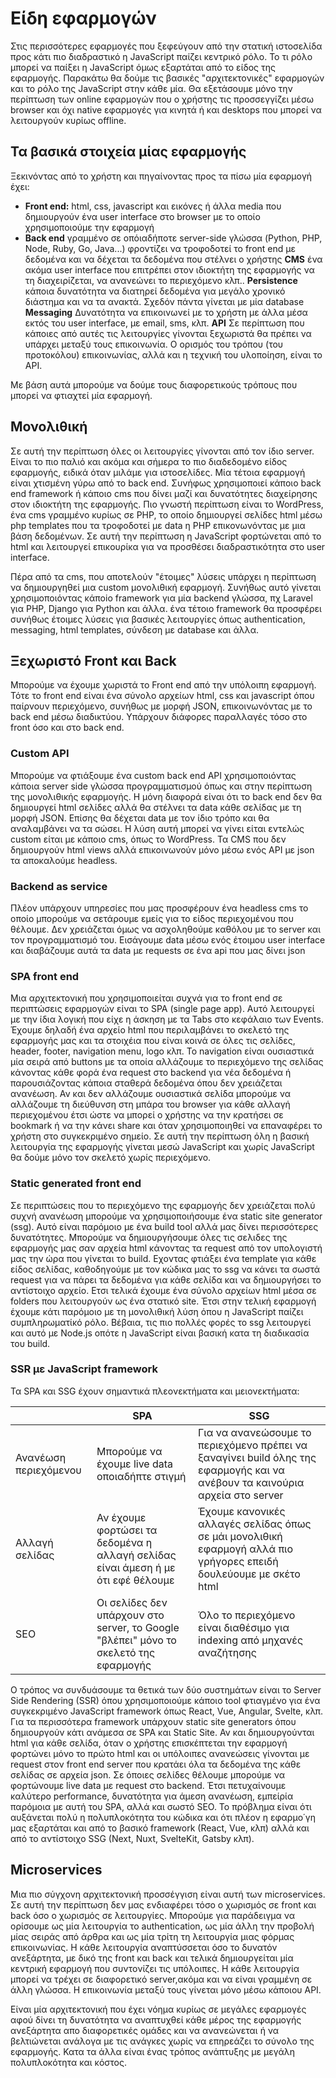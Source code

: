 # Είδη εφαρμογών

Στις περισσότερες εφαρμογές που ξεφεύγουν από την στατική ιστοσελίδα προς κάτι πιο διαδραστικό η JavaScript παίζει κεντρικό ρόλο. Το τι ρόλο μπορεί να παίξει η JavaScript όμως εξαρτάται από το είδος της εφαρμογής. Παρακάτω θα δούμε τις βασικές "αρχιτεκτονικές" εφαρμογών και το ρόλο της JavaScript στην κάθε μία. Θα εξετάσουμε μόνο την περίπτωση των online εφαρμογών που ο χρήστης τις προσσεγγίζει μέσω browser και όχι native εφαρμογές για κινητά ή και desktops που μπορεί να λειτουργούν κυρίως offline.

## Τα βασικά στοιχεία μίας εφαρμογής

Ξεκινόντας από το χρήστη και πηγαίνοντας προς τα πίσω μία εφαρμογή έχει:

* **Front end:** html, css, javascript και εικόνες ή άλλα media που δημιουργούν ένα user interface στο browser με το οποίο χρησιμοποιούμε την εφαρμογή
* **Back end** γραμμένο σε οπόιαδήποτε server-side γλώσσα (Python, PHP, Node, Ruby, Go, Java...) φροντίζει να τροφοδοτεί το front end με δεδομένα και να δέχεται τα δεδομένα που στέλνει ο χρήστης
**CMS** ένα ακόμα user interface που επιτρέπει στον ιδιοκτήτη της εφαρμογής να τη διαχειρίζεται, να ανανεώνει το περιεχόμενο κλπ..
**Persistence** κάποια δυνατότητα να διατηρεί δεδομένα για μεγάλο χρονικό διάστημα και να τα ανακτά. Σχεδόν πάντα γίνεται με μία database
**Messaging** Δυνατότητα να επικοινωνεί με το χρήστη με άλλα μέσα εκτός του user interface, με email, sms, κλπ.
**API** Σε περίπτωση που κάποιες από αυτές τις λειτουργίες γίνονται ξεχωριστά θα πρέπει να υπάρχει μεταξύ τους επικοινωνία. Ο ορισμός του τρόπου (του προτοκόλου) επικοινωνίας, αλλά και η τεχνική του υλοποίηση, είναι το API. 

Με βάση αυτά μπορούμε να δούμε τους διαφορετικούς τρόπους που μπορεί να φτιαχτεί μία εφαρμογή.

## Μονολιθική

Σε αυτή την περίπτωση όλες οι λειτουργίες γίνονται από τον ίδιο server. Είναι το πιο παλιό και ακόμα και σήμερα το πιο διαδεδομένο είδος εφαρμογής, ειδικά όταν μιλάμε για ιστοσελίδες. Μία τέτοια εφαρμογή είναι χτισμένη γύρω από το back end. Συνήφως χρησιμοποιεί κάποιο back end framework ή κάποιο cms που δίνει μαζί και δυνατότητες διαχείρησης στον ιδιοκτήτη της εφαρμογής. Πιο γνωστή περίπτωση είναι το WordPress, ένα cms γραμμένο κυρίως σε PHP, το οποίο δημιουργεί σελίδες html μέσω php templates που τα τροφοδοτεί με data η PHP επικονωνόντας με μια βάση δεδομένων. Σε αυτή την περίπτωση η JavaScript φορτώνεται από το html και λειτουργεί επικουρίκα για να προσθέσει διαδραστικότητα στο user interface.

Πέρα από τα cms, που αποτελούν "έτοιμες" λύσεις υπάρχει η περίπτωση να δημιουργηθεί μια custom μονολιθική εφαρμογή. Συνήθως αυτό γίνεται χρησιμοποιόντας κάποio framework για μία backend γλώσσα, πχ Laravel για PHP, Django για Python και άλλα. ένα τέτοιο framework θα προσφέρει συνήθως έτοιμες λύσεις για βασικές λειτουργίες όπως authentication, messaging, html templates, σύνδεση με database και άλλα.

## Ξεχωριστό Front και Back

Μπορούμε να έχουμε χωριστά το Front end από την υπόλοιπη εφαρμογή. Τότε το front end είναι ένα σύνολο αρχείων html, css και javascript όπου παίρνουν περιεχόμενο, συνήθως με μορφή JSON, επικοινωνόντας με το back end μέσω διαδικτύου. Υπάρχουν διάφορες παραλλαγές τόσο στο front όσο και στο back end.

### Custom API

Μπορούμε να φτιάξουμε ένα custom back end API χρησιμοποιόντας κάποια server side γλώσσα προγραμματισμού όπως και στην περίπτωση της μονολιθικής εφαρμογής. Η μόνη διαφορά είναι ότι το back end δεν θα δημιουργεί html σελίδες αλλά θα στέλνει τα data κάθε σελίδας με τη μορφή JSON. Επίσης θα δέχεται data με τον ίδιο τρόπο και θα αναλαμβάνει να τα σώσει. Η λύση αυτή μπορεί να γίνει είται εντελώς custom είται με κάποιο cms, όπως το WordPress. Τα CMS που δεν δημιουργούν html views αλλά επικοινωνούν μόνο μέσω ενός API με json τα αποκαλούμε headless.

### Backend as service

Πλέον υπάρχουν υπηρεσίες που μας προσφέρουν ένα headless cms το οποίο μπορούμε να σετάρουμε εμείς για το είδος περιεχομένου που θέλουμε. Δεν χρειάζεται όμως να ασχοληθούμε καθόλου με το server και τον προγραμματισμό του. Εισάγουμε data μέσω ενός έτοιμου user interface και διαβάζουμε αυτά τα data με requests σε ένα api που μας δίνει json

### SPA front end

Μια αρχιτεκτονική που χρησιμοποιείται συχνά για το front end σε περιπτώσεις εφαρμογών είναι το SPA (single page app). Αυτό λειτουργεί με την ίδια λογική που είχε η άσκηση με τα Tabs στο κεφάλαιο των Events. Έχουμε δηλαδή ένα αρχείο html που περιλαμβάνει το σκελετό της εφαρμογής μας και τα στοιχέια που είναι κοινά σε όλες τις σελίδες, header, footer, navigation menu, logo κλπ. Το navigation είναι ουσιαστικά μία σειρά από buttons με τα οποία αλλάζουμε το περιεχόμενο της σελίδας κάνοντας κάθε φορά ένα request στο backend για νέα δεδομένα ή παρουσιάζοντας κάποια σταθερά δεδομένα όπου δεν χρειάζεται ανανέωση. Αν και δεν αλλάζουμε ουσιαστικά σελίδα μπορούμε να αλλάζουμε τη διεύθυνση στη μπάρα του browser για κάθε αλλαγή περιεχομένου έτσι ώστε να μπορεί ο χρήστης να την κρατήσει σε bookmark ή να την κάνει share και όταν χρησιμοποιηθεί να επαναφέρει το χρήστη στο συγκεκριμένο σημείο. Σε αυτή την περίπτωση όλη η βασική λειτουργία της εφαρμογής γίνεται μεσώ JavaScript και χωρίς JavaScript θα δούμε μόνο τον σκελετό χωρίς περιεχόμενο.

### Static generated front end

Σε περιπτώσεις που το περιεχόμενο της εφαρμογής δεν χρειάζεται πολύ συχνή ανανέωση μπορούμε να χρησιμοποιήσουμε ένα static site generator (ssg). Αυτό είναι παρόμοιο με ένα build tool αλλά μας δίνει περισσότερες δυνατότητες. Μπορούμε να δημιουργήσουμε όλες τις σελιδες της εφαρμογής μας σαν αρχεία html κάνοντας τα request από τον υπολογιστή μας την ώρα που γίνεται το build. Εχοντας φτιάξει ένα template για κάθε είδος σελίδας, καθοδηγούμε με τον κώδικα μας το ssg να κάνει τα σωστά request για να πάρει τα δεδομένα για κάθε σελίδα και να δημιουργήσει το αντίστοιχο αρχείο. Ετσι τελικά έχουμε ένα σύνολο αρχείων html μέσα σε folders που λειτουργούν ως ένα στατικό site. Έτσι στην τελική εφαρμογή έχουμε κάτι παρόμοιο με τη μονολιθική λύση όπου η JavaScript παίζει συμπληρωματίκό ρόλο. Βέβαια, τις πιο πολλές φορές το ssg λειτουργεί και αυτό με Node.js οπότε η JavaScript είναι βασική κατα τη διαδικασία του build.

### SSR με JavaScript framework

Τα SPA και SSG έχουν σημαντικά πλεονεκτήματα και μειονεκτήματα:

|           | SPA                                             | SSG |
|-----------|-------------------------------------------------|-----|
| Ανανέωση περιεχόμενου  | Μπορούμε να έχουμε live data οποιαδήπτε στιγμή  | Για να ανανεώσουμε το περιεχόμενο πρέπει να ξαναγίνει build όλης της εφαρμογής και να ανέβουν τα καινούρια αρχεία στο server |
| Αλλαγή σελίδας | Αν έχουμε φορτώσει τα δεδομένα η αλλαγή σελίδας είναι άμεση ή με ότι εφέ θέλουμε | Έχουμε κανονικές αλλαγές σελίδας όπως σε μάι μονολιθική εφαρμογή αλλά πιο γρήγορες επειδή δουλεύουμε με σκέτο html |
| SEO | Οι σελίδες δεν υπάρχουν στο server, το Google "βλέπει" μόνο το σκελετό της εφαρμογής | Όλο το περιεχόμενο είναι διαθέσιμο για indexing από μηχανές αναζήτησης |

Ο τρόπος να συνδυάσουμε τα θετικά των δύο συστημάτων είναι το Server Side Rendering (SSR) όπου χρησιμοποιούμε κάποιο tool φτιαγμένο για ένα συγκεκριμένο JavaScript framework όπως React, Vue, Angular, Svelte, κλπ. Για τα περισσότερα framework υπάρχουν static site generators όπου δημιουργούν κάτι ανάμεσα σε SPA και Static Site. Αν και δημιουργούνται html για κάθε σελίδα, όταν ο χρήστης επισκέπτεται την εφαρμογή φορτώνει μόνο το πρώτο html και οι υπόλοιπες ανανεώσεις γίνονται με request στον front end server που κρατάει όλα τα δεδομένα της κάθε σελίδας σε αρχεία json. Σε όποιες σελίδες θέλουμε μπορούμε να φορτώνουμε live data με request στο backend. Έτσι πετυχαίνουμε καλύτερο performance, δυνατότητα για άμεση ανανέωση, εμπείρία παρόμοια με αυτή του SPA, αλλά και σωστό SEO. Το πρόβλημα είναι ότι αυξάνεται πολύ η πολυπλοκότητα του κώδικα και ότι πλέον η εφαρμο΄γη μας εξαρτάται και από το βασικό framework (React, Vue, κλπ) αλλά και από το αντίστοιχο SSG (Next, Nuxt, SvelteKit, Gatsby κλπ).

## Microservices 

Μια πιο σύγχονη αρχιτεκτονική προσσέγγιση είναι αυτή των microservices. Σε αυτή την περίπτωση δεν μας ενδιαφέρει τόσο ο χωρισμός σε front και back όσο ο χωρισμός σε λειτουργίες. Μπορούμε για παράδειγμα να ορίσουμε ως μία λειτουργία το authentication, ως μία άλλη την προβολή μίας σειράς από άρθρα και ως μία τρίτη τη λειτουργία μιας φόρμας επικοινωνίας. Η κάθε λειτουργία αναπτύσσεται όσο το δυνατόν ανεξάρτητα, με δικό της front και back και τελικά δημιουργείται μία κεντρική εφαρμογή που συντονίζει τις υπόλοιπες. Η κάθε λειτουργία μπορεί να τρέχει σε διαφορετικό server,ακόμα και να είναι γραμμένη σε άλλη γλώσσα. Η επικοινωνία μεταξύ τους γίνεται μόνο μέσω κάποιου API. 

Είναι μία αρχιτεκτονική που έχει νόημα κυρίως σε μεγάλες εφαρμογές αφού δίνει τη δυνατότητα να αναπτυχθεί κάθε μέρος της εφαρμογής ανεξάρτητα απο διαφορετικές ομάδες και να ανανεώνεται ή να βελτιώνεται ανάλογα με τις ανάγκες χωρίς να επηρεάζει το σύνολο της εφαρμογής. Κατα τα άλλα είναι ένας τρόπος ανάπτυξης με μεγάλη πολυπλοκότητα και κόστος.
